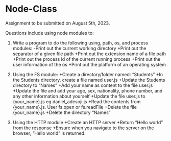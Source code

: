 # Node-Class

Assignment to be submitted on August 5th, 2023.

Questions include using node modules to:
1. Write a program to do the following using, path, os, and process modules:
  -Print out the current working directory
+Print out the separator of a given file path
+Print out the extension name of a file path
+Print out the process id of the current running process
+Print out the user information of the os
+Print out the platform of an operating system


3. Using the FS module:
+Create a directory/folder named: “Students”
+In the Students directory, create a file named user.js
+Update the Students directory to “Names”
+Add your name as content to the file user.js
+Update the file and add your age, sex, nationality, phone number, and any other information about yourself
+Update the file user.js to {your_name}.js eg daniel_adesoji.js
+Read the contents from {your_name}.js. User fs.open or fs.readFile
+Delete the file {your_name}.js
+Delete the directory “Names”



4. Using the HTTP module
+Create an HTTP server
+Return “Hello world” from the response
+Ensure when you navigate to the server on the browser, “Hello world” is returned.
